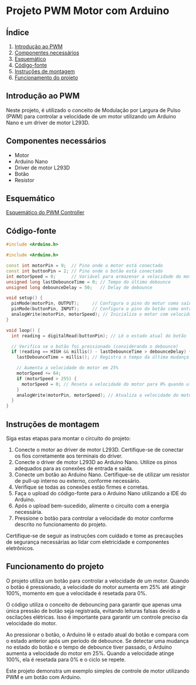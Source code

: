 # Projeto PWM Motor com Arduino

## Índice
1. [Introdução ao PWM](#introdução-ao-pwm)
2. [Componentes necessários](#componentes-necessários)
3. [Esquemático](#esquemático)
4. [Código-fonte](#código-fonte)
5. [Instruções de montagem](#instruções-de-montagem)
6. [Funcionamento do projeto](#funcionamento-do-projeto)

## Introdução ao PWM
Neste projeto, é utilizado o conceito de Modulação por Largura de Pulso (PWM) para controlar a velocidade de um motor utilizando um Arduino Nano e um driver de motor L293D.

## Componentes necessários
- Motor
- Arduino Nano
- Driver de motor L293D
- Botão
- Resistor

## Esquemático
[Esquemático do PWM Controller](https://github.com/Mateus402/arduino-pwm-controller/files/15396776/Doc1.pdf)


## Código-fonte
```cpp
#include <Arduino.h>

#include <Arduino.h>

const int motorPin = 9;  // Pino onde o motor está conectado
const int buttonPin = 2; // Pino onde o botão está conectado
int motorSpeed = 0;      // Variável para armazenar a velocidade do motor (0% inicialmente)
unsigned long lastDebounceTime = 0; // Tempo do último debounce
unsigned long debounceDelay = 50;   // Delay de debounce

void setup() {
  pinMode(motorPin, OUTPUT);     // Configura o pino do motor como saída
  pinMode(buttonPin, INPUT);     // Configura o pino do botão como entrada
  analogWrite(motorPin, motorSpeed); // Inicializa o motor com velocidade 0% (motorSpeed = 0)
}

void loop() {
  int reading = digitalRead(buttonPin); // Lê o estado atual do botão

  // Verifica se o botão foi pressionado (considerando o debounce)
  if (reading == HIGH && millis() - lastDebounceTime > debounceDelay) {
    lastDebounceTime = millis(); // Registra o tempo da última mudança de estado

    // Aumenta a velocidade do motor em 25%
    motorSpeed += 64;
    if (motorSpeed > 255) {
      motorSpeed = 0; // Reseta a velocidade do motor para 0% quando ultrapassa 100%
    }
    analogWrite(motorPin, motorSpeed); // Atualiza a velocidade do motor
  }
}

```
## Instruções de montagem
Siga estas etapas para montar o circuito do projeto:

1. Conecte o motor ao driver de motor L293D. Certifique-se de conectar os fios corretamente aos terminais do driver.
2. Conecte o driver de motor L293D ao Arduino Nano. Utilize os pinos adequados para as conexões de entrada e saída.
3. Conecte um botão ao Arduino Nano. Certifique-se de utilizar um resistor de pull-up interno ou externo, conforme necessário.
4. Verifique se todas as conexões estão firmes e corretas.
5. Faça o upload do código-fonte para o Arduino Nano utilizando a IDE do Arduino.
6. Após o upload bem-sucedido, alimente o circuito com a energia necessária.
7. Pressione o botão para controlar a velocidade do motor conforme descrito no funcionamento do projeto.

Certifique-se de seguir as instruções com cuidado e tome as precauções de segurança necessárias ao lidar com eletricidade e componentes eletrônicos.

## Funcionamento do projeto
O projeto utiliza um botão para controlar a velocidade de um motor. Quando o botão é pressionado, a velocidade do motor aumenta em 25% até atingir 100%, momento em que a velocidade é resetada para 0%.

O código utiliza o conceito de debouncing para garantir que apenas uma única pressão de botão seja registrada, evitando leituras falsas devido a oscilações elétricas. Isso é importante para garantir um controle preciso da velocidade do motor.

Ao pressionar o botão, o Arduino lê o estado atual do botão e compara com o estado anterior após um período de debounce. Se detectar uma mudança no estado do botão e o tempo de debounce tiver passado, o Arduino aumenta a velocidade do motor em 25%. Quando a velocidade atinge 100%, ela é resetada para 0% e o ciclo se repete.

Este projeto demonstra um exemplo simples de controle de motor utilizando PWM e um botão com Arduino.

